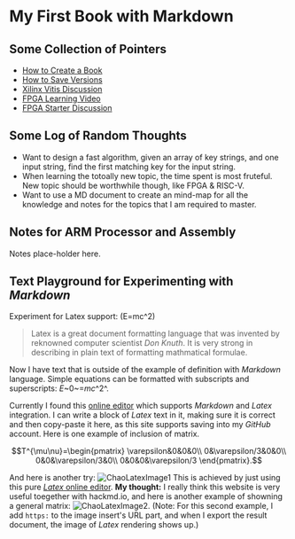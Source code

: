 # My First Book with Markdown
## Some Collection of Pointers
- [How to Create a Book ](/s/how-to-create-book)
- [How to Save Versions](/s/how-to-save)
- [Xilinx Vitis Discussion](https://www.eevblog.com/forum/fpga/xilinx-announces-vitis/?PHPSESSID=o7e7u7ieeshb8lo6jc8hjisf75)
- [FPGA Learning Video](https://www.youtube.com/user/LBEbooks/playlists)
- [FPGA Starter Discussion](https://www.eevblog.com/forum/fpga/exercise-focused-fpga-learning-resource/?PHPSESSID=o7e7u7ieeshb8lo6jc8hjisf75)

## Some Log of Random Thoughts
- <Algorithm> Want to design a fast algorithm, given an array of key strings, and one input string, find the first matching key for the input string.
- <To-Study> When learning the totoally new topic, the time spent is most fruteful. New topic should be worthwhile though, like FPGA & RISC-V.
- <Cool-Do> Want to use a MD document to create an mind-map for all the knowledge and notes for the topics that I am required to master.

## Notes for ARM Processor and Assembly
Notes place-holder here.

## Text Playground for Experimenting with *Markdown*
Experiment for Latex support: \(E=mc^2\)
> Latex is a great document formatting language that was invented by reknowned computer scientist *Don Knuth*. It is very strong in describing in plain text of formatting mathmatical formulae.

Now I have text that is outside of the example of definition with *Markdown* language. Simple equations can be formatted with subscripts and superscripts: *E*~0~=*mc*^2^.

Currently I found this [online editor](https://upmath.me) which supports *Markdown* and *Latex* integration. I can write a block of *Latex* text in it, making sure it is correct and then copy-paste it here, as this site supports saving into my *GitHub* account. Here is one example of inclusion of matrix.

$$T^{\mu\nu}=\begin{pmatrix}
\varepsilon&0&0&0\\
0&\varepsilon/3&0&0\\
0&0&\varepsilon/3&0\\
0&0&0&\varepsilon/3
\end{pmatrix}.$$

And here is another try:
![ChaoLatexImage1](//tex.s2cms.ru/svg/%24%24T%5E%7B%5Cmu%5Cnu%7D%3D%5Cbegin%7Bpmatrix%7D%0A%5Cvarepsilon%260%260%260%5C%5C%0A0%26%5Cvarepsilon%2F3%260%260%5C%5C%0A0%260%26%5Cvarepsilon%2F3%260%5C%5C%0A0%260%260%26%5Cvarepsilon%2F3%0A%5Cend%7Bpmatrix%7D.%24%24)
This is achieved by just using this pure [*Latex* online editor](https://tex.s2cms.com). **My thought:** I really think this website is very useful toegether with hackmd.io, and here is another example of showning a general matrix:
![ChaoLatexImage2](https://tex.s2cms.ru/svg/A_%7Bm%2Cn%7D%20%3D%20%5Cbegin%7Bpmatrix%7D%0A%20a_%7B1%2C1%7D%20%26%20a_%7B1%2C2%7D%20%26%20%5Ccdots%20%26%20a_%7B1%2Cn%7D%20%5C%5C%0A%20a_%7B2%2C1%7D%20%26%20a_%7B2%2C2%7D%20%26%20%5Ccdots%20%26%20a_%7B2%2Cn%7D%20%5C%5C%0A%20%5Cvdots%20%20%26%20%5Cvdots%20%20%26%20%5Cddots%20%26%20%5Cvdots%20%20%5C%5C%0A%20a_%7Bm%2C1%7D%20%26%20a_%7Bm%2C2%7D%20%26%20%5Ccdots%20%26%20a_%7Bm%2Cn%7D%0A%5Cend%7Bpmatrix%7D).
(Note: For this second example, I add ```https:``` to the image insert's URL part, and when I export the result document, the image of *Latex* rendering shows up.)



